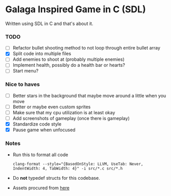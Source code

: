 # Galaga Inspired Game in C (SDL)

Written using SDL in C and that's about it.

### TODO

- [ ] Refactor bullet shooting method to not loop through entire bullet array
- [x] Split code into multiple files
- [ ] Add enemies to shoot at (probably multiple enemies)
- [ ] Implement health, possibly do a health bar or hearts?
- [ ] Start menu?

### Nice to haves

- [ ] Better stars in the background that maybe move around a little when you move
- [ ] Better or maybe even custom sprites
- [ ] Make sure that my cpu utilization is at least okay
- [ ] Add screenshots of gameplay (once there is gameplay)
- [x] Standardize code style
- [x] Pause game when unfocused

### Notes

- Run this to format all code

  ```
  clang-format --style="{BasedOnStyle: LLVM, UseTab: Never, IndentWidth: 4, TabWidth: 4}" -i src/*.c src/*.h
  ```

- Do **not** typedef structs for this codebase.
- Assets procured from [here](https://foozlecc.itch.io/void-fleet-pack-2)
